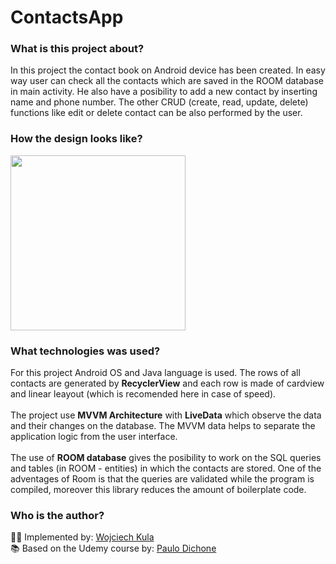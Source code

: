 # ContactsApp

### What is this project about?

In this project the contact book on Android device has been created. In easy way user can check all the contacts which are saved in the ROOM database in main activity. He also have a posibility to add a new contact by inserting name and phone number. The other CRUD (create, read, update, delete) functions like edit or delete contact can be also performed by the user.

### How the design looks like?

<img src="https://user-images.githubusercontent.com/45050205/114444251-eb689500-9bce-11eb-8531-702e2ce64f90.png" width="280">

### What technologies was used?

For this project Android OS and Java language is used. The rows of all contacts are generated by **RecyclerView** and each row is made of cardview and linear leayout (which is recomended here in case of speed).<br><br>
The project use **MVVM Architecture** with **LiveData** which observe the data and their changes on the database. The MVVM data helps to separate the application logic from the user interface.<br> <br>
The use of **ROOM database** gives the posibility to work on the SQL queries and tables (in ROOM - entities) in which the contacts are stored. One of the adventages of Room is that the queries are validated while the program is compiled, moreover this library reduces the amount of boilerplate code.

### Who is the author?

👨‍💻 Implemented by: [Wojciech Kula]<br>
📚 Based on the Udemy course by: [Paulo Dichone]


[Paulo Dichone]: <https://www.udemy.com/user/paulodichone/>
[Wojciech Kula]: <https://www.linkedin.com/in/wojciechkula3/>
